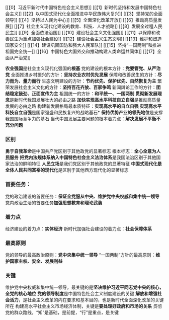 [[【0】习近平新时代中国特色社会主义思想]]
[[【1】新时代坚持和发展中国特色社会主义]]
[[【2】以中国式现代化全面推进中华民族伟大复兴]]
[[【3】坚持党的全面领导]]
[[【4】坚持以人民为中心]]
[[【5】全面深化改革开放]]
[[【6】推动高质量发展]]
[[【7】社会主义现代化建设的教育、科技、人才战略]]
[[【8】发展全过程人民民主]]
[[【9】全面依法治国]]
[[【10】建设社会主义文化强国]]
[[【11】以保障和改善民生为重点加强社会建设]]
[[【12】建设社会主义生态文明]]
[[【13】维护和塑造国家安全]]
[[【14】建设巩固国防和强大人民军队]]
[[【15】坚持“一国两制”和推进祖国完全统一]]
[[【16】中国特色大国外交和推动构建人类命运共同体]]
[[【17】全面从严治党]]

**农业强国**是社会主义现代化强国的**根基**
党的建设的根本方针：**党要管党、从严治党**
全面推进乡村振兴的方针：**坚持农业农村优先发展**
保障和改善民生的方针：**尽力而为、量力而行**
生态文明建设的方针：**节约优先、保护优先、自然恢复为主**
繁荣发展社会主义文化的方针：**坚持百花齐放、百家争鸣**
新闻舆论工作的方针：**团结稳定鼓劲、正面宣传为主**
祖国统一的方针：**和平统一、一国两制**
**贯彻新发展理念**是新时代我国发展壮大的必由之路
**加快实现高水平科技自立自强**是推动高质量发展的必由之路
构建新发展格局最本质特征：**实现高水平的自立自强
实现高水平科技自立自强**是国家强盛和民族复兴的战略基石*
**保持优势产业的领先地位**是支撑我国国际竞争力的基石
当代中国发展主要问题的根本着力点：**解决发展不平衡不充分问题**
### 区别
**勇于自我革命**是中国共产党区别于其他政党的显著标志
根本标志：**全心全意为人民服务**
**把党内法规体系纳入中国特色社会主义法治体系**是我国法治区别于其他国家法治的鲜明特征
**人民立场**是我们党区别于其他政党的显著特征
**中国式现代化是全体人民共同富裕的现代化**是区别于其他西方现代化的显著标志
### 首要任务：
党的政治建设的首要任务：**保证全党服从中央、维护党中央权威和集中统一领导**
党内政治生活的首要任务**加强思想教育和理论武装**
### 着力点
经济建设的着力点：**实体经济**
新时代加强社会建设的着力点：**社会保障体系**
### 最高原则
党的领导的最高政治原则：**党中央集中统一领导**
“一国两制”方针的最高原则：**维护国家主权、安全、发展利益**
### 关键
维护党中央权威和集中统一领导，最关键的是**坚决维护习近平同志党中央的核心，全党的核心地位**
**党的领导制度**是中国特色社会主义制度建设的关键
**解放和增强社会活力**，是社会主义改革的内在要求和基本目的，也是新时代全面深化改革的关键所在
构建高水平社会主义市场经济体制，关键是**要处理好政府和市场的关系**
贯彻党的群众路线，“知”是基础，是前提，“行”是重点，是关键
